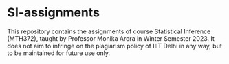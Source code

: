# SI-assignments
This repository contains the assignments of course Statistical Inference (MTH372), taught by Professor Monika Arora in Winter Semester 2023. It does not aim to infringe on the plagiarism policy of IIIT Delhi in any way, but to be maintained for future use only.
